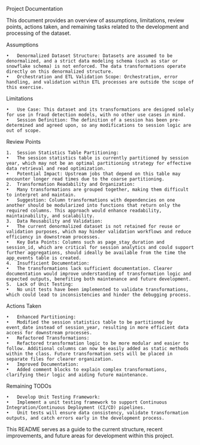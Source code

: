 Project Documentation

This document provides an overview of assumptions, limitations, review points, actions taken, and remaining tasks related to the development and processing of the dataset.

Assumptions

	•	Denormalized Dataset Structure: Datasets are assumed to be denormalized, and a strict data modeling schema (such as star or snowflake schema) is not enforced. The data transformations operate directly on this denormalized structure.
	•	Orchestration and ETL Validation Scope: Orchestration, error handling, and validation within ETL processes are outside the scope of this exercise.

Limitations

	•	Use Case: This dataset and its transformations are designed solely for use in fraud detection models, with no other use cases in mind.
	•	Session Definition: The definition of a session has been pre-determined and agreed upon, so any modifications to session logic are out of scope.

Review Points

	1.	Session Statistics Table Partitioning:
	•	The session statistics table is currently partitioned by session year, which may not be an optimal partitioning strategy for effective data retrieval and read optimization.
	•	Potential Impact: Upstream jobs that depend on this table may encounter longer read times due to the coarse partitioning.
	2.	Transformation Readability and Organization:
	•	Many transformations are grouped together, making them difficult to interpret and maintain.
	•	Suggestion: Column transformations with dependencies on one another should be modularized into functions that return only the required columns. This approach would enhance readability, maintainability, and scalability.
	3.	Data Reusability and Validation:
	•	The current denormalized dataset is not retained for reuse or validation purposes, which may hinder validation workflows and reduce efficiency in downstream processes.
	•	Key Data Points: Columns such as page_stay_duration and session_id, which are critical for session analytics and could support further aggregations, should ideally be available from the time the app_events table is created.
	4.	Insufficient Documentation:
	•	The transformations lack sufficient documentation. Clearer documentation would improve understanding of transformation logic and expected outputs, benefiting both maintenance and future development.
	5.	Lack of Unit Testing:
	•	No unit tests have been implemented to validate transformations, which could lead to inconsistencies and hinder the debugging process.

Actions Taken

	•	Enhanced Partitioning:
	•	Modified the session statistics table to be partitioned by event_date instead of session_year, resulting in more efficient data access for downstream processes.
	•	Refactored Transformations:
	•	Refactored transformation logic to be more modular and easier to follow. Additional columns can now be easily added as static methods within the class. Future transformation sets will be placed in separate files for clearer organization.
	•	Improved Documentation:
	•	Added comment blocks to explain complex transformations, clarifying their logic and aiding future maintenance.

Remaining TODOs

	•	Develop Unit Testing Framework:
	•	Implement a unit testing framework to support Continuous Integration/Continuous Deployment (CI/CD) pipelines.
	•	Unit tests will ensure data consistency, validate transformation outputs, and catch errors early in the development process.

This README serves as a guide to the current structure, recent improvements, and future areas for development within this project.